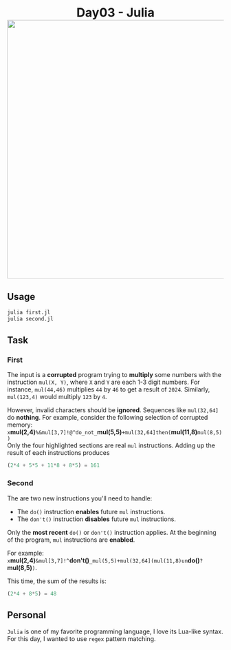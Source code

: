 <h1 align="center">
  Day03 - Julia<br>
  <img src="https://raw.githubusercontent.com/catppuccin/catppuccin/main/assets/palette/macchiato.png" width="600px"/>
  <br>
</h1>

## Usage

```bash
julia first.jl
julia second.jl
```

## Task

### First

The input is a **corrupted** program trying to **multiply** some numbers with the instruction `mul(X, Y)`, where `X` and `Y` are each 1-3 digit numbers. For instance, `mul(44,46)` multiplies `44` by `46` to get a result of `2024`. Similarly, `mul(123,4)` would multiply `123` by `4`.

However, invalid characters should be **ignored**. Sequences like `mul(32,64]` do **nothing**.
For example, consider the following selection of corrupted memory:
<br>
`x`**mul(2,4)**`%&mul[3,7]!@^do_not_`**mul(5,5)**`+mul(32,64]then(`**mul(11,8)**`mul(8,5))`
<br>
Only the four highlighted sections are real `mul` instructions. Adding up the result of each instructions produces

```julia
(2*4 + 5*5 + 11*8 + 8*5) = 161
```

### Second

The are two new instructions you'll need to handle:

- The `do()` instruction **enables** future `mul` instructions.
- The `don't()` instruction **disables** future `mul` instructions.

Only the **most recent** `do()` or `don't()` instruction applies. At the beginning of the program, `mul` instructions are **enabled**.

For example:
<br>
`x`**mul(2,4)**`&mul[3,7]!^`**don't()**`_mul(5,5)+mul(32,64](mul(11,8)un`**do()**`?`**mul(8,5)**`)`.
<br>

This time, the sum of the results is:

```julia
(2*4 + 8*5) = 48
```

## Personal

`Julia` is one of my favorite programming language, I love its Lua-like syntax.
For this day, I wanted to use `regex` pattern matching.
